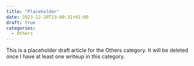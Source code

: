 ```yaml
---
title: "Placeholder"
date: 2023-12-20T13:00:31+01:00
draft: true
categories:
  - Others
---
```


This is a placeholder draft article for the Others category. It will be deleted once I have at least one writeup in this category.
